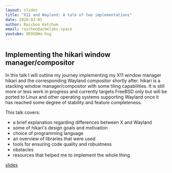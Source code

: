 ```yaml
---
layout: slides
title: "X11 and Wayland: A tale of two implementations"
date: 2020-02-02
author: Raichoo Ketchum
email: raichoo@acmelabs.space 
youtube: 8E0SOWo-Gsg
---
```

## Implementing the hikari window manager/compositor

In this talk I will outline my journey implementing my X11 window manager hikari and the corresponding Wayland compositor shortly after. hikari is a stacking window manager/compositor with some tiling capabilities. It is still more or less work in progress and currently targets FreeBSD only but will be ported to Linux and other operating systems supporting Wayland once it has reached some degree of stability and feature completeness.

This talk covers:

 * a brief explanation regarding differences between X and Wayland
 * some of hikari's design goals and motivation
 * choice of programming language
 * an overview of libraries that were used
 * tools for ensuring code quality and robustness
 * obstacles
 * resources that helped me to implement the whole thing

[slides](https://acmelabs.space/~raichoo/fosdem/#1)
